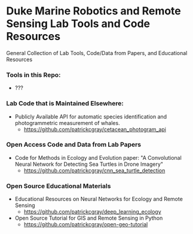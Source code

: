 # Duke Marine Robotics and Remote Sensing Lab Tools and Code Resources

General Collection of Lab Tools, Code/Data from Papers, and Educational Resources

### Tools in this Repo:
* ???

### Lab Code that is Maintained Elsewhere:
* Publicly Available API for automatic species identification and photogrammetric measurement of whales.
  * https://github.com/patrickcgray/cetacean_photogram_api

  
### Open Access Code and Data from Lab Papers
* Code for Methods in Ecology and Evolution paper: "A Convolutional Neural Network for Detecting Sea Turtles in Drone Imagery"
  * https://github.com/patrickcgray/cnn_sea_turtle_detection
  
  
### Open Source Educational Materials
* Educational Resources on Neural Networks for Ecology and Remote Sensing
  * https://github.com/patrickcgray/deep_learning_ecology
* Open Source Tutorial for GIS and Remote Sensing in Python
  * https://github.com/patrickcgray/open-geo-tutorial
